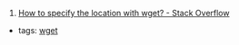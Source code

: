 1. [How to specify the location with wget? - Stack Overflow](http://stackoverflow.com/questions/1078524/how-to-specify-the-location-with-wget)
  * tags: [wget](tags/wget.md)
